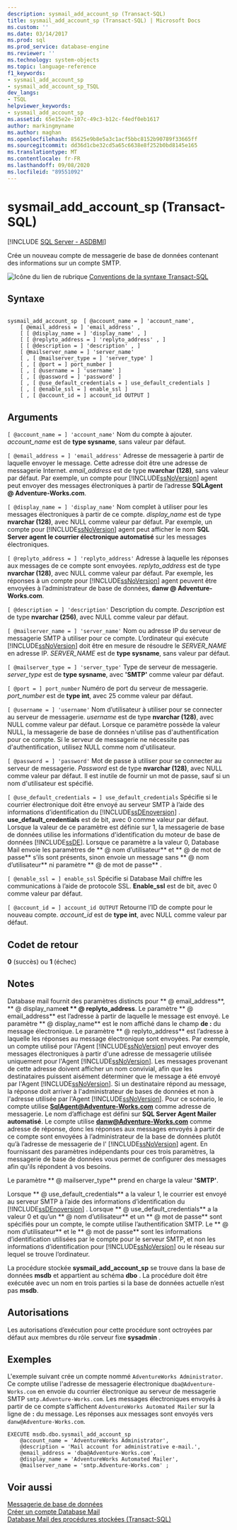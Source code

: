 ```yaml
---
description: sysmail_add_account_sp (Transact-SQL)
title: sysmail_add_account_sp (Transact-SQL) | Microsoft Docs
ms.custom: ''
ms.date: 03/14/2017
ms.prod: sql
ms.prod_service: database-engine
ms.reviewer: ''
ms.technology: system-objects
ms.topic: language-reference
f1_keywords:
- sysmail_add_account_sp
- sysmail_add_account_sp_TSQL
dev_langs:
- TSQL
helpviewer_keywords:
- sysmail_add_account_sp
ms.assetid: 65e15e2e-107c-49c3-b12c-f4edf0eb1617
author: markingmyname
ms.author: maghan
ms.openlocfilehash: 85625e9b8e5a3c1acf5bbc8152b90789f33665ff
ms.sourcegitcommit: dd36d1cbe32cd5a65c6638e8f252b0bd8145e165
ms.translationtype: MT
ms.contentlocale: fr-FR
ms.lasthandoff: 09/08/2020
ms.locfileid: "89551092"
---
```

# <a name="sysmail_add_account_sp-transact-sql"></a>sysmail_add_account_sp (Transact-SQL)
[!INCLUDE [SQL Server - ASDBMI](../../includes/applies-to-version/sql-asdbmi.md)]

  Crée un nouveau compte de messagerie de base de données contenant des informations sur un compte SMTP.  
  
 ![Icône du lien de rubrique](../../database-engine/configure-windows/media/topic-link.gif "Icône du lien de rubrique") [Conventions de la syntaxe Transact-SQL](../../t-sql/language-elements/transact-sql-syntax-conventions-transact-sql.md)  
  
## <a name="syntax"></a>Syntaxe  
  
```  
  
sysmail_add_account_sp  [ @account_name = ] 'account_name',  
    [ @email_address = ] 'email_address' ,  
    [ [ @display_name = ] 'display_name' , ]  
    [ [ @replyto_address = ] 'replyto_address' , ]  
    [ [ @description = ] 'description' , ]  
    [ @mailserver_name = ] 'server_name'   
    [ , [ @mailserver_type = ] 'server_type' ]  
    [ , [ @port = ] port_number ]  
    [ , [ @username = ] 'username' ]  
    [ , [ @password = ] 'password' ]  
    [ , [ @use_default_credentials = ] use_default_credentials ]  
    [ , [ @enable_ssl = ] enable_ssl ]  
    [ , [ @account_id = ] account_id OUTPUT ]  
```  
  
## <a name="arguments"></a>Arguments  
`[ @account_name = ] 'account_name'` Nom du compte à ajouter. *account_name* est de **type sysname**, sans valeur par défaut.  
  
`[ @email_address = ] 'email_address'` Adresse de messagerie à partir de laquelle envoyer le message. Cette adresse doit être une adresse de messagerie Internet. *email_address* est de type **nvarchar (128)**, sans valeur par défaut. Par exemple, un compte pour [!INCLUDE[ssNoVersion](../../includes/ssnoversion-md.md)] agent peut envoyer des messages électroniques à partir de l’adresse **SQLAgent \@ Adventure-Works.com**.  
  
`[ @display_name = ] 'display_name'` Nom complet à utiliser pour les messages électroniques à partir de ce compte. *display_name* est de type **nvarchar (128)**, avec NULL comme valeur par défaut. Par exemple, un compte pour [!INCLUDE[ssNoVersion](../../includes/ssnoversion-md.md)] agent peut afficher le nom **SQL Server agent le courrier électronique automatisé** sur les messages électroniques.  
  
`[ @replyto_address = ] 'replyto_address'` Adresse à laquelle les réponses aux messages de ce compte sont envoyées. *replyto_address* est de type **nvarchar (128)**, avec NULL comme valeur par défaut. Par exemple, les réponses à un compte pour [!INCLUDE[ssNoVersion](../../includes/ssnoversion-md.md)] agent peuvent être envoyées à l’administrateur de base de données, **danw \@ Adventure-Works.com**.  
  
`[ @description = ] 'description'` Description du compte. *Description* est de type **nvarchar (256)**, avec NULL comme valeur par défaut.  
  
`[ @mailserver_name = ] 'server_name'` Nom ou adresse IP du serveur de messagerie SMTP à utiliser pour ce compte. L’ordinateur qui exécute [!INCLUDE[ssNoVersion](../../includes/ssnoversion-md.md)] doit être en mesure de résoudre le *SERVER_NAME* en adresse IP. *SERVER_NAME* est de **type sysname**, sans valeur par défaut.  
  
`[ @mailserver_type = ] 'server_type'` Type de serveur de messagerie. *server_type* est de **type sysname**, avec **'SMTP'** comme valeur par défaut.  
  
`[ @port = ] port_number` Numéro de port du serveur de messagerie. *port_number* est de **type int**, avec 25 comme valeur par défaut.  
  
`[ @username = ] 'username'` Nom d’utilisateur à utiliser pour se connecter au serveur de messagerie. *username* est de type **nvarchar (128)**, avec NULL comme valeur par défaut. Lorsque ce paramètre possède la valeur NULL, la messagerie de base de données n'utilise pas d'authentification pour ce compte. Si le serveur de messagerie ne nécessite pas d'authentification, utilisez NULL comme nom d'utilisateur.  
  
`[ @password = ] 'password'` Mot de passe à utiliser pour se connecter au serveur de messagerie. *Password* est de type **nvarchar (128)**, avec NULL comme valeur par défaut. Il est inutile de fournir un mot de passe, sauf si un nom d'utilisateur est spécifié.  
  
`[ @use_default_credentials = ] use_default_credentials` Spécifie si le courrier électronique doit être envoyé au serveur SMTP à l’aide des informations d’identification du [!INCLUDE[ssDEnoversion](../../includes/ssdenoversion-md.md)] . **use_default_credentials** est de bit, avec 0 comme valeur par défaut. Lorsque la valeur de ce paramètre est définie sur 1, la messagerie de base de données utilise les informations d'identification du moteur de base de données [!INCLUDE[ssDE](../../includes/ssde-md.md)]. Lorsque ce paramètre a la valeur 0, Database Mail envoie les paramètres de ** \@ nom d’utilisateur** et ** \@ de mot de passe** s’ils sont présents, sinon envoie un message sans ** \@ nom d’utilisateur** ni paramètre ** \@ de mot de passe** .  
  
`[ @enable_ssl = ] enable_ssl` Spécifie si Database Mail chiffre les communications à l’aide de protocole SSL. **Enable_ssl** est de bit, avec 0 comme valeur par défaut.  
  
`[ @account_id = ] account_id OUTPUT` Retourne l’ID de compte pour le nouveau compte. *account_id* est de **type int**, avec NULL comme valeur par défaut.  
  
## <a name="return-code-values"></a>Codet de retour  
 **0** (succès) ou **1** (échec)  
  
## <a name="remarks"></a>Notes  
 Database mail fournit des paramètres distincts pour ** \@ email_address**, ** \@ display_name**et ** \@ replyto_address**. Le paramètre ** \@ email_address** est l’adresse à partir de laquelle le message est envoyé. Le paramètre ** \@ display_name** est le nom affiché dans le champ **de :** du message électronique. Le paramètre ** \@ replyto_address** est l’adresse à laquelle les réponses au message électronique sont envoyées. Par exemple, un compte utilisé pour l'Agent [!INCLUDE[ssNoVersion](../../includes/ssnoversion-md.md)] peut envoyer des messages électroniques à partir d'une adresse de messagerie utilisée uniquement pour l'Agent [!INCLUDE[ssNoVersion](../../includes/ssnoversion-md.md)]. Les messages provenant de cette adresse doivent afficher un nom convivial, afin que les destinataires puissent aisément déterminer que le message a été envoyé par l'Agent [!INCLUDE[ssNoVersion](../../includes/ssnoversion-md.md)]. Si un destinataire répond au message, la réponse doit arriver à l'administrateur de bases de données et non à l'adresse utilisée par l'Agent [!INCLUDE[ssNoVersion](../../includes/ssnoversion-md.md)]. Pour ce scénario, le compte utilise **SqlAgent@Adventure-Works.com** comme adresse de messagerie. Le nom d’affichage est défini sur **SQL Server Agent Mailer automatisé**. Le compte utilise **danw@Adventure-Works.com** comme adresse de réponse, donc les réponses aux messages envoyés à partir de ce compte sont envoyées à l’administrateur de la base de données plutôt qu’à l’adresse de messagerie de l' [!INCLUDE[ssNoVersion](../../includes/ssnoversion-md.md)] agent. En fournissant des paramètres indépendants pour ces trois paramètres, la messagerie de base de données vous permet de configurer des messages afin qu'ils répondent à vos besoins.  
  
 Le paramètre ** \@ mailserver_type** prend en charge la valeur **'SMTP'**.  
  
 Lorsque ** \@ use_default_credentials** a la valeur 1, le courrier est envoyé au serveur SMTP à l’aide des informations d’identification du [!INCLUDE[ssDEnoversion](../../includes/ssdenoversion-md.md)] . Lorsque ** \@ use_default_credentials** a la valeur 0 et qu’un ** \@ nom d’utilisateur** et un ** \@ mot de passe** sont spécifiés pour un compte, le compte utilise l’authentification SMTP. Le ** \@ nom d’utilisateur** et le ** \@ mot de passe** sont les informations d’identification utilisées par le compte pour le serveur SMTP, et non les informations d’identification pour [!INCLUDE[ssNoVersion](../../includes/ssnoversion-md.md)] ou le réseau sur lequel se trouve l’ordinateur.  
  
 La procédure stockée **sysmail_add_account_sp** se trouve dans la base de données **msdb** et appartient au schéma **dbo** . La procédure doit être exécutée avec un nom en trois parties si la base de données actuelle n’est pas **msdb**.  
  
## <a name="permissions"></a>Autorisations  
 Les autorisations d’exécution pour cette procédure sont octroyées par défaut aux membres du rôle serveur fixe **sysadmin** .  
  
## <a name="examples"></a>Exemples  
 L'exemple suivant crée un compte nommé `AdventureWorks Administrator`. Ce compte utilise l'adresse de messagerie électronique `dba@Adventure-Works.com` en envoie du courrier électronique au serveur de messagerie SMTP `smtp.Adventure-Works.com`. Les messages électroniques envoyés à partir de ce compte s’affichent `AdventureWorks Automated Mailer` sur la ligne de **:** du message. Les réponses aux messages sont envoyés vers `danw@Adventure-Works.com`.  
  
```  
EXECUTE msdb.dbo.sysmail_add_account_sp  
    @account_name = 'AdventureWorks Administrator',  
    @description = 'Mail account for administrative e-mail.',  
    @email_address = 'dba@Adventure-Works.com',  
    @display_name = 'AdventureWorks Automated Mailer',  
    @mailserver_name = 'smtp.Adventure-Works.com' ;  
```  
  
## <a name="see-also"></a>Voir aussi  
 [Messagerie de base de données](../../relational-databases/database-mail/database-mail.md)   
 [Créer un compte Database Mail](../../relational-databases/database-mail/create-a-database-mail-account.md)   
 [Database Mail des procédures stockées &#40;Transact-SQL&#41;](../../relational-databases/system-stored-procedures/database-mail-stored-procedures-transact-sql.md)  
  
  

